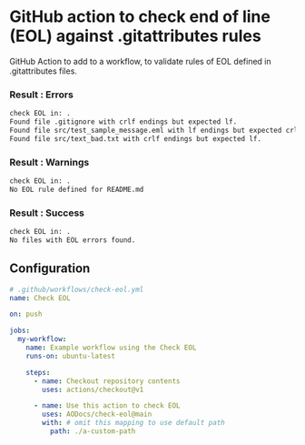 
# GitHub action to check end of line (EOL) against .gitattributes rules

GitHub Action to add to a workflow, to validate rules of EOL defined in .gitattributes files.


### Result : Errors

```bash
check EOL in: .
Found file .gitignore with crlf endings but expected lf.
Found file src/test_sample_message.eml with lf endings but expected crlf.
Found file src/text_bad.txt with crlf endings but expected lf.
```

### Result : Warnings

```bash
check EOL in: .
No EOL rule defined for README.md
```

### Result : Success

```bash
check EOL in: .
No files with EOL errors found.
```


## Configuration

```yml
# .github/workflows/check-eol.yml
name: Check EOL

on: push

jobs:
  my-workflow:
    name: Example workflow using the Check EOL
    runs-on: ubuntu-latest

    steps:
      - name: Checkout repository contents
        uses: actions/checkout@v1

      - name: Use this action to check EOL 
        uses: AODocs/check-eol@main
        with: # omit this mapping to use default path
          path: ./a-custom-path
```
